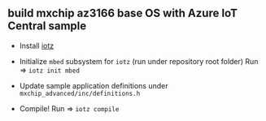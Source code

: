 ## build mxchip az3166 base OS with Azure IoT Central sample

- Install [iotz](https://github.com/azure/iotz)

- Initialize `mbed` subsystem for `iotz` (run under repository root folder)
  Run => `iotz init mbed`

- Update sample application definitions under `mxchip_advanced/inc/definitions.h`

- Compile!
  Run => `iotz compile`